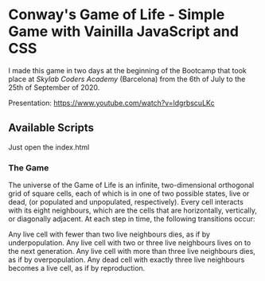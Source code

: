 # Conway's Game of Life - Simple Game with Vainilla JavaScript and CSS

I made this game in two days at the beginning of the Bootcamp that took place at _Skylab Coders Academy_ (Barcelona) from the 6th of July to the 25th of September of 2020.

Presentation: https://www.youtube.com/watch?v=ldgrbscuLKc

## Available Scripts

Just open the index.html

### The Game

The universe of the Game of Life is an infinite, two-dimensional orthogonal grid of square cells, each of which is in one of two possible states, live or dead, (or populated and unpopulated, respectively). Every cell interacts with its eight neighbours, which are the cells that are horizontally, vertically, or diagonally adjacent. At each step in time, the following transitions occur:

Any live cell with fewer than two live neighbours dies, as if by underpopulation.
Any live cell with two or three live neighbours lives on to the next generation.
Any live cell with more than three live neighbours dies, as if by overpopulation.
Any dead cell with exactly three live neighbours becomes a live cell, as if by reproduction.